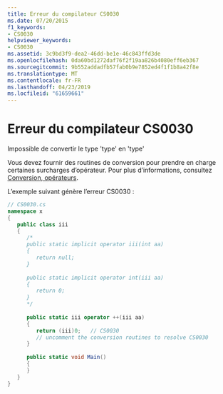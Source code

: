 ```yaml
---
title: Erreur du compilateur CS0030
ms.date: 07/20/2015
f1_keywords:
- CS0030
helpviewer_keywords:
- CS0030
ms.assetid: 3c9bd3f9-dea2-46dd-be1e-46c843ffd3de
ms.openlocfilehash: 0da60bd1272daf76f2f19aa826b4080eff6eb367
ms.sourcegitcommit: 9b552addadfb57fab0b9e7852ed4f1f1b8a42f8e
ms.translationtype: MT
ms.contentlocale: fr-FR
ms.lasthandoff: 04/23/2019
ms.locfileid: "61659661"
---
```

# <a name="compiler-error-cs0030"></a>Erreur du compilateur CS0030
Impossible de convertir le type 'type' en 'type'  
  
 Vous devez fournir des routines de conversion pour prendre en charge certaines surcharges d’opérateur. Pour plus d’informations, consultez [Conversion, opérateurs](../../csharp/programming-guide/statements-expressions-operators/conversion-operators.md).  
  
 L’exemple suivant génère l’erreur CS0030 :  
  
```csharp  
// CS0030.cs  
namespace x  
{  
   public class iii  
   {  
      /*  
      public static implicit operator iii(int aa)  
      {  
         return null;  
      }  
  
      public static implicit operator int(iii aa)  
      {  
         return 0;  
      }  
      */  
  
      public static iii operator ++(iii aa)  
      {  
         return (iii)0;   // CS0030  
         // uncomment the conversion routines to resolve CS0030  
      }  
  
      public static void Main()  
      {  
      }  
   }  
}  
```
